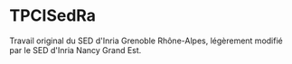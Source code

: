 # TPCISedRa

Travail original du SED d'Inria Grenoble Rhône-Alpes, légèrement modifié par le SED d'Inria Nancy Grand Est.
